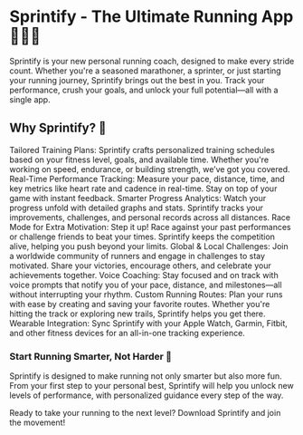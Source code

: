 
# Sprintify - The Ultimate Running App 🏃‍♂️💨

Sprintify is your new personal running coach, designed to make every stride count. Whether you're a seasoned marathoner, a sprinter, or just starting your running journey, Sprintify brings out the best in you. Track your performance, crush your goals, and unlock your full potential—all with a single app.

## Why Sprintify? 🤩

Tailored Training Plans: Sprintify crafts personalized training schedules based on your fitness level, goals, and available time. Whether you're working on speed, endurance, or building strength, we’ve got you covered.
Real-Time Performance Tracking: Measure your pace, distance, time, and key metrics like heart rate and cadence in real-time. Stay on top of your game with instant feedback.
Smarter Progress Analytics: Watch your progress unfold with detailed graphs and stats. Sprintify tracks your improvements, challenges, and personal records across all distances.
Race Mode for Extra Motivation: Step it up! Race against your past performances or challenge friends to beat your times. Sprintify keeps the competition alive, helping you push beyond your limits.
Global & Local Challenges: Join a worldwide community of runners and engage in challenges to stay motivated. Share your victories, encourage others, and celebrate your achievements together.
Voice Coaching: Stay focused and on track with voice prompts that notify you of your pace, distance, and milestones—all without interrupting your rhythm.
Custom Running Routes: Plan your runs with ease by creating and saving your favorite routes. Whether you're hitting the track or exploring new trails, Sprintify helps you get there.
Wearable Integration: Sync Sprintify with your Apple Watch, Garmin, Fitbit, and other fitness devices for an all-in-one tracking experience.

### Start Running Smarter, Not Harder 🚀
Sprintify is designed to make running not only smarter but also more fun. From your first step to your personal best, Sprintify will help you unlock new levels of performance, with personalized guidance every step of the way.

Ready to take your running to the next level? Download Sprintify and join the movement!
 
